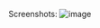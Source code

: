 Screenshots:
![image](https://github.com/user-attachments/assets/a6590e4d-ebdb-4c41-b477-df9d26b601ee)
